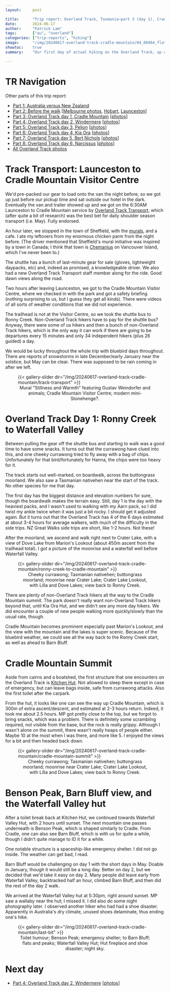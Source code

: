 ```yaml
---
layout:     post

title:      "Trip report: Overland Track, Tasmania—part 3 (day 1), Cradle Mountain"
date:       2024-06-17
author:     "Patrick Lam"
tags:       ["au", "overland"]
categories: ["trip-reports", "hiking"]
image:      "/img/20240617-overland-track-cradle-mountain/04_09464_flats_and_peaks.avif"
showtoc:    true
summary:    "Our first day of actual hiking on the Overland Track, up onto the plateau and atop Cradle Mountain to Waterfall Valley Hut, our first Tasmanian Hut."

---
```


<style>
.post-heading h1  { color: white; text-shadow: 2px 2px 2px grey; }
.meta { color: white; }
</style>

# TR Navigation

Other parts of this trip report:

* [Part 1: Australia versus New Zealand](/post/20240511-overland-track-australia-vs-new-zealand)
* [Part 2: Before the walk](/post/20240616-overland-track-before-the-walk) [[Melbourne photos](https://gallery.patricklam.ca/index.php?/category/1881), [Hobart](https://gallery.patricklam.ca/index.php?/category/1891), [Launceston](https://gallery.patricklam.ca/index.php?/category/1880)]
* [Part 3: Overland Track day 1, Cradle Mountain](/post/20240617-overland-track-cradle-mountain) [[photos](https://gallery.patricklam.ca/index.php?/category/1884)]
* [Part 4: Overland Track day 2, Windermere](/post/20240624-overland-track-windermere) [[photos](https://gallery.patricklam.ca/index.php?/category/1879)]
* [Part 5: Overland Track day 3, Pelion](/post/20240718-overland-track-pelion) [[photos](https://gallery.patricklam.ca/index.php?/category/1875)]
* [Part 6: Overland Track day 4, Kia Ora](/post/20240728-overland-track-kia-ora) [[photos](https://gallery.patricklam.ca/index.php?/category/1906)]
* [Part 7: Overland Track day 5, Bert Nichols](/post/20241117-overland-track-bert-nichols) [[photos](https://gallery.patricklam.ca/index.php?/category/1917)]
* [Part 8: Overland Track day 6, Narcissus](/post/20241126-overland-track-narcissus) [[photos](https://gallery.patricklam.ca/index.php?/category/1924)]
* [All Overland Track photos](https://gallery.patricklam.ca/index.php?/category/1874)

# Track Transport: Launceston to Cradle Mountain Visitor Centre

We'd pre-packed our gear to load onto the van the night before, so we got up
just before our pickup time and sat outside our hotel in the
dark. Eventually the van and trailer showed up and we got on the 6:30AM
Launceston to Cradle Mountain service by [Overland Track
Transport](https://www.overlandtracktransport.com.au/), which (after quite a bit of research) was the
best bet for daily shoulder season transport (i.e. May). Fully endorsed.

An hour later, we stopped in the town of Sheffield, with the
[murals](https://www.sheffieldtasmania.com.au/sheffield-mural-tour),
and a cafe. I ate my leftovers from my enormous chicken parm from the
night before. (The driver mentioned that Sheffield's mural initiative was inspired by a town
in Canada; I think that town is
[Chemanius](https://explorerrvclub.com/blog/the-charming-little-town-of-chemainus-canadas-mural-capital/)
on Vancouver Island,
which I've never been to.)

The shuttle has a bunch of last-minute gear for sale (gloves, lightweight daypacks, etc) and, indeed as
promised, a knowledgeable driver. We also had a new Overland Track
Transport staff member along for the ride. Good dawn views along the
road.

Two hours after leaving Launceston, we got to the Cradle Mountain Visitor Centre,
where we checked in with the park and got a safety briefing (nothing surprising to us, but
I guess they get all kinds). There were videos of all sorts of weather conditions that we did not experience.

The trailhead is not at the Visitor Centre, so we took the shuttle bus
to Ronny Creek.  Non-Overland Track hikers have to pay for the shuttle
bus? Anyway, there were some of us hikers and then a bunch of
non-Overland Track hikers, which is the only way it can work if there
are going to be departures every 15 minutes and only 34 independent
hikers (plus 26 guided) a day.

We would be lucky throughout the whole trip with bluebird days throughout. There are reports
of snowstorms in late December/early January near the solstice, but May can be clear.
There was supposed to be rain coming in after we left.

<figure>
{{< gallery-slider dir="/img/20240617-overland-track-cradle-mountain/track-transport" >}}
<figcaption style="text-align:center">Mural "Stillness and Warmth" featuring Gustav Weindorfer and animals; Cradle Mountain Visitor Centre; modern mini-Stonehenge?.</figcaption>
</figure>

# Overland Track Day 1: Ronny Creek to Waterfall Valley

Between pulling the gear off the shuttle bus and starting to walk was a good time to have some snacks.
It turns out that the currawong have clued into this, and one cheeky currawong tried to fly away with a
bag of chips. Unfortunately for that bird/fortunately for Hanna, the chips were too heavy for it.

The track starts out well-marked, on boardwalk, across the buttongrass moorland. We also saw a Tasmanian
nativehen near the start of the track. No other species for me that day.

The first day has the biggest distance and elevation numbers for sure,
though the boardwalk makes the terrain easy. Still, day 1 is the day with
the heaviest packs, and I wasn't used to walking with my Aarn pack, so
I did twist my ankle twice when it was just a bit rocky. I should get it adjusted again.
But it turns out that the Overland
Track has 4 of the 6 days estimated at about 3-4 hours for average walkers, with
much of the difficulty in the side trips. NZ Great Walks side trips
are short, like 1-2 hours. Not these!

After the moorland, we ascend and walk right next to Crater Lake, with
a view of Dove Lake from Marion's Lookout (about 450m ascent from the
trailhead total). I got a picture of the moonrise and a waterfall
well before Waterfall Valley.

<figure>
{{< gallery-slider dir="/img/20240617-overland-track-cradle-mountain/ronny-creek-to-cradle-mountain" >}}
<figcaption style="text-align:center">Cheeky currawong; Tasmanian nativehen; buttongrass moorland; moonrise near Crater Lake; Crater Lake Lookout, with Lilla and Dove Lakes; view back to Ronny Creek.</figcaption>
</figure>

There are plenty of non-Overland Track hikers all the way to the Cradle Mountain
summit. The park doesn't really want non-Overland Track hikers beyond that, until
Kia Ora Hut, and we didn't see any more day hikers. We did encounter a couple of
new people walking more quickly/slowly than the usual rate, though.

Cradle Mountain becomes prominent especially past Marion's Lookout, and the view
with the mountain and the lakes is super scenic. Because of the bluebird weather,
we could see all the way back to the Ronny Creek start, as well as ahead to Barn Bluff.

# Cradle Mountain Summit

Aside from cairns and a boatshed, the first structure that one encounters on the Overland Track
is [Kitchen Hut](https://www.mountainhuts.com.au/kitchen-hut/). Not allowed to sleep there except
in case of emergency, but can leave bags inside, safe from currawong attacks. Also the first toilet
after the carpark.

From the hut, it looks like one can see the way up Cradle Mountain,
which is 300m of extra ascent/descent, and estimated at 2-3 hours
return. Indeed, it took me about 2.5 hours. MP got pretty close to the
top, but we forgot to bring snacks, which was a problem. There is
definitely some scrambling required, not visible from the base, but
the rock is really grippy. Although I wasn't alone on the summit,
there wasn't really heaps of people either. Maybe 10 at the most when
I was there, and more like 5. I enjoyed the views for a bit and then headed back down.

<figure>
{{< gallery-slider dir="/img/20240617-overland-track-cradle-mountain/cradle-mountain-summit" >}}
<figcaption style="text-align:center">Cheeky currawong; Tasmanian nativehen; buttongrass moorland; moonrise near Crater Lake; Crater Lake Lookout, with Lilla and Dove Lakes; view back to Ronny Creek.</figcaption>
</figure>

# Benson Peak, Barn Bluff view, and the Waterfall Valley hut

After a toilet break back at Kitchen Hut, we continued towards
Waterfall Valley Hut, with 2 hours until sunset.  The next mountain
one passes underneath is Benson Peak, which is shaped similarly to
Cradle. From Cradle, one can also see Barn Bluff, which is with us for
quite a while, though I didn't quite manage to ID it for a while.

One notable structure is a spaceship-like emergency shelter. I did not
go inside.  The weather can get bad, I read.

Barn Bluff would be challenging on day 1 with the short days in May.
Doable in January, though it would still be a long day. Better on day 2, but
we decided that we'd take it easy on day 2. Many people did leave early
from Waterfall Valley, backtracked half an hour, climbed Barn Bluff, and then
did the rest of the day 2 walk.

We arrived at the Waterfall Valley hut at 5:30pm, right around sunset. MP saw a wallaby near the hut;
I missed it. I did also do some night photography later. I observed another hiker who
had had a shoe disaster. Apparently in Australia's dry climate, unused shoes delaminate,
thus ending one's hike.

<figure>
{{< gallery-slider dir="/img/20240617-overland-track-cradle-mountain/last-bit" >}}
<figcaption style="text-align:center">Toilet humour; Benson Peak; emergency shelter; to Barn Bluff; flats and peaks; Waterfall Valley Hut; Hut fireplace and shoe disaster; night sky.</figcaption>
</figure>

# Next day

* [Part 4: Overland Track day 2, Windermere](/post/20240624-overland-track-windermere) [[photos](https://gallery.patricklam.ca/index.php?/category/1879)]
